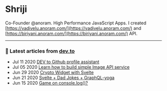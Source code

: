 # Shriji
Co-Founder @anoram. High Performance JavaScript Apps. I created [https://vadivelu.anoram.com/](https://vadivelu.anoram.com/) and [https://biriyani.anoram.com/](https://biriyani.anoram.com/) API.
<hr>

### 📝 Latest articles from [dev.to](https://dev.to/shriji)


* Jul 11 2020 [DEV to Github profile assistant](https://dev.to/shriji/dev-to-github-profile-assistant-p8f) 
* Jul 05 2020 [Learn how to build simple Image API service](https://dev.to/shriji/learn-how-to-build-simple-image-api-service-92b) 
* Jun 29 2020 [Crypto Widget with Svelte](https://dev.to/shriji/crypto-widget-with-svelte-28h0) 
* Jun 21 2020 [Svelte + Dad Jokes + GraphQL-yoga](https://dev.to/shriji/svelte-dad-jokes-graphql-yoga-433i) 
* Jun 15 2020 [Game on console.log()?](https://dev.to/shriji/game-on-console-log-5cbk) 







<!--
**peopledrivemecrazy/peopledrivemecrazy** is a ✨ _special_ ✨ repository because its `README.md` (this file) appears on your GitHub profile.
[![GGWP](https://img.shields.io/badge/GG-WP-crimson.svg)](https://shriji.xyz/)
Here are some ideas to get you started:

- 🔭 I’m currently working on ...
- 🌱 I’m currently learning ...
- 👯 I’m looking to collaborate on ...
- 🤔 I’m looking for help with ...
- 💬 Ask me about ...
- 📫 How to reach me: ...
- 😄 Pronouns: ...
- ⚡ Fun fact: ...
-->


